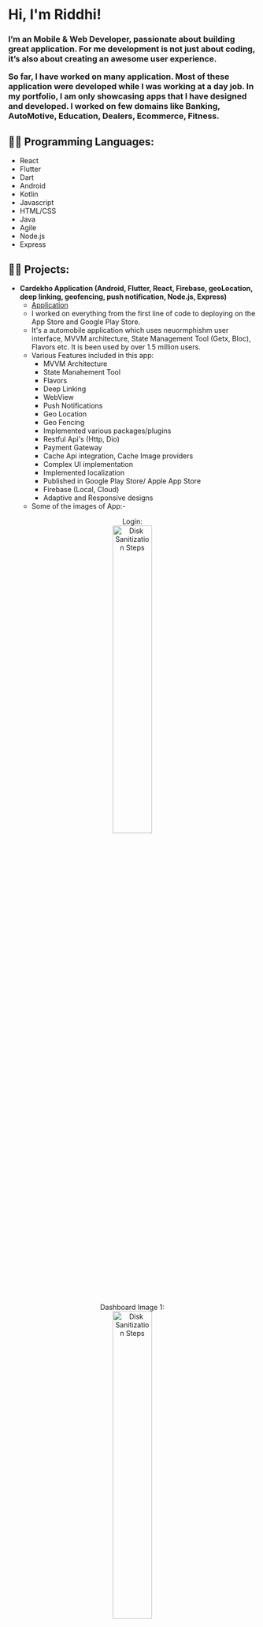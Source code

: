 <h1>Hi, I'm Riddhi!</h1><h3>I’m an Mobile & Web Developer, passionate about building great application. For me development is not just about coding, it’s also about creating an awesome user experience.

So far, I have worked on many application. Most of these application were developed while I was working at a day job. In my portfolio, I am only showcasing apps that I have designed and developed. I worked on few domains like Banking, AutoMotive, Education, Dealers, Ecommerce, Fitness.</h3>

<h2>👨‍💻 Programming Languages:</h2>

 - React
 - Flutter
 - Dart
 - Android
 - Kotlin
 - Javascript
 - HTML/CSS
 - Java
 - Agile
 - Node.js
 - Express

<h2>👨‍💻 Projects:</h2>

- <b>Cardekho Application (Android, Flutter, React, Firebase, geoLocation, deep linking, geofencing, push notification, Node.js, Express)</b>
  - [Application](https://github.com/RiddhiSharma-app/Cardekho)
  - I worked on everything from the first line of code to deploying on the App Store and Google Play Store.
  - It's a automobile application which uses neuormphishm user interface, MVVM architecture, State Management Tool (Getx, Bloc), Flavors etc. It is been used by over 1.5 million users.
  - Various Features included in this app:
    - MVVM Architecture
    - State Manahement Tool
    - Flavors
    - Deep Linking
    - WebView
    - Push Notifications
    - Geo Location
    - Geo Fencing
    - Implemented various packages/plugins
    - Restful Api's (Http, Dio)
    - Payment Gateway
    - Cache Api integration, Cache Image providers
    - Complex UI implementation
    - Implemented localization
    - Published in Google Play Store/ Apple App Store
    - Firebase (Local, Cloud)
    - Adaptive and Responsive designs
  - Some of the images of App:-
<p align="center">
Login: <br/>
<img src="https://i.imgur.com/Cp9uVgH.jpeg" height="40%" width="40%" alt="Disk Sanitization Steps"/>
<br />
<br />
Dashboard Image 1:  <br/>
<img src="https://i.imgur.com/i9xMu5B.jpeg" height="40%" width="40%" alt="Disk Sanitization Steps"/>
<br />
<br />
Dashboard Image 2: <br/>
<img src="https://i.imgur.com/SxfokHz.jpeg" height="40%" width="40%" alt="Disk Sanitization Steps"/>
<br />
<br />
Detail Page:  <br/>
<img src="https://i.imgur.com/2wCBbpp.jpeg" height="40%" width="40%" alt="Disk Sanitization Steps"/>
<br />
<br />
FAQ Page:  <br/>
<img src="https://i.imgur.com/CAakZ8C.jpeg" height="40%" width="40%" alt="Disk Sanitization Steps"/>
<br />
<br />
Pop up:  <br/>
<img src="https://i.imgur.com/dRzJbCl.jpeg" height="40%" width="40%" alt="Disk Sanitization Steps"/>
<br />
    
    
  
    
- <b>BioMetric ID Verification App (Flutter)</b>
  - [Authentication with biometrics such as fingerprint, facial recognition, pattern and pins](https://github.com/RiddhiSharma-app/Authentication-biometric-app) <b>
- <b>Bluetooth BLE devices App </b>
  - [Connect to BLE devices](https://github.com/RiddhiSharma-app/Bluetooth-BLE-App) <b>
- <b>Pose Detector App </b>
  - [Detect the pose using Google ML-KIT](https://github.com/RiddhiSharma-app/pose-detector) <b>  

<h2>Certification</h2>

  - [Certificate of CSM](https://i.imgur.com/LXp7h6f.jpeg)
  - [Certificate of CSPO](https://i.imgur.com/kEPPmuu.jpeg)



<h2> 🤳 Connect with me:</h2>
<a href="https://www.linkedin.com/in/riddhi-sharma-softwaredeveloper/"><img src="https://img.shields.io/badge/-LinkedIn-0072b1?&style=for-the-badge&logo=linkedin&logoColor=white" /></a>

